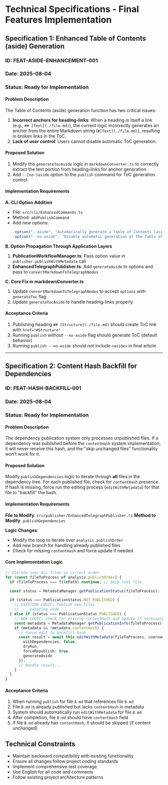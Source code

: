 # Technical Specifications - Final Features Implementation

## Specification 1: Enhanced Table of Contents (aside) Generation

### ID: FEAT-ASIDE-ENHANCEMENT-001
### Date: 2025-08-04
### Status: Ready for Implementation

#### Problem Description
The Table of Contents (aside) generation function has two critical issues:
1. **Incorrect anchors for heading-links**: When a heading is itself a link (e.g., `## [Text](./file.md)`), the current logic incorrectly generates an anchor from the entire Markdown string (`#[Text](./file.md)`), resulting in broken links in the ToC.
2. **Lack of user control**: Users cannot disable automatic ToC generation.

#### Proposed Solution
1. Modify the `generateTocAside` logic in `markdownConverter.ts` to correctly extract the text portion from heading-links for anchor generation.
2. Add `--[no-]aside` option to the `publish` command for ToC generation control.

#### Implementation Requirements

**A. CLI Option Addition**
- File: `src/cli/EnhancedCommands.ts`
- Method: `addPublishCommand`
- Add new options:
  ```typescript
  .option("--aside", "Automatically generate a Table of Contents (aside block) at the start of the article (default: true)")
  .option("--no-aside", "Disable automatic generation of the Table of Contents")
  ```

**B. Option Propagation Through Application Layers**
1. **PublicationWorkflowManager.ts**: Pass option value in `publisher.publishWithMetadata` call
2. **EnhancedTelegraphPublisher.ts**: Add `generateAside` to options and pass to `convertMarkdownToTelegraphNodes`

**C. Core Fix in markdownConverter.ts**
1. Update `convertMarkdownToTelegraphNodes` to accept `options` with `generateToc` flag
2. Update `generateTocAside` to handle heading-links properly

#### Acceptance Criteria
1. Publishing heading `## [Structure](./file.md)` should create ToC link with `href="#Structure"`
2. Running `publish` without `--no-aside` flag should generate ToC (default behavior)
3. Running `publish --no-aside` should not include `<aside>` in final article

---

## Specification 2: Content Hash Backfill for Dependencies

### ID: FEAT-HASH-BACKFILL-001
### Date: 2025-08-04
### Status: Ready for Implementation

#### Problem Description
The dependency publication system only processes unpublished files. If a dependency was published before the `contentHash` system implementation, it will never receive this hash, and the "skip unchanged files" functionality won't work for it.

#### Proposed Solution
Modify `publishDependencies` logic to iterate through **all** files in the dependency tree. For each published file, check for `contentHash` presence. If hash is missing, force run the editing process (`editWithMetadata`) for that file to "backfill" the hash.

#### Implementation Requirements

**File to Modify**: `src/publisher/EnhancedTelegraphPublisher.ts`
**Method to Modify**: `publishDependencies`

**Logic Changes**:
- Modify the loop to iterate over `analysis.publishOrder`
- Add new branch for handling already published files
- Check for missing `contentHash` and force update if needed

#### Core Implementation Logic
```typescript
// Iterate over ALL files in correct order
for (const fileToProcess of analysis.publishOrder) {
  if (fileToProcess === filePath) continue; // Skip root file

  const status = MetadataManager.getPublicationStatus(fileToProcess);

  if (status === PublicationStatus.NOT_PUBLISHED) {
    // EXISTING LOGIC: Publish new files
    // ... existing code ...
  } else if (status === PublicationStatus.PUBLISHED) {
    // NEW LOGIC: Check for missing contentHash and update if necessary
    const metadata = MetadataManager.getPublicationInfo(fileToProcess);
    if (metadata && !metadata.contentHash) {
      // Force edit to backfill hash
      const result = await this.editWithMetadata(fileToProcess, username, {
        withDependencies: false,
        dryRun,
        forceRepublish: true,
        generateAside
      });
      // Handle result...
    }
  }
}
```

#### Acceptance Criteria
1. When running `publish` for file `A.md` that references file `B.md`
2. File `B.md` is already published but lacks `contentHash` in metadata
3. System should automatically run `editWithMetadata` for file `B.md`
4. After completion, file `B.md` should have `contentHash` field
5. If file `B.md` already has `contentHash`, it should be skipped (if content unchanged)

## Technical Constraints
- Maintain backward compatibility with existing functionality
- Ensure all changes follow project coding standards
- Implement comprehensive test coverage
- Use English for all code and comments
- Follow existing project architecture patterns